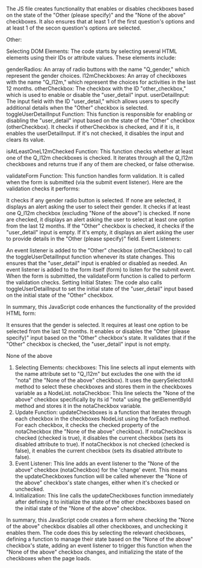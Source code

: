 The JS file creates functionality that enables or disables checkboxes based on the state of the "Other (please specify)" and the "None of the above" checkboxes. It also ensures that at least 1 of the first question's options and at least 1 of the secon question's options are selected.

Other:

Selecting DOM Elements: The code starts by selecting several HTML elements using their IDs or attribute values. These elements include:

genderRadios: An array of radio buttons with the name "Q_gender," which represent the gender choices.
l12mCheckboxes: An array of checkboxes with the name "Q_l12m," which represent the choices for activities in the last 12 months.
otherCheckbox: The checkbox with the ID "other_checkbox," which is used to enable or disable the "user_detail" input.
userDetailInput: The input field with the ID "user_detail," which allows users to specify additional details when the "Other" checkbox is selected.
toggleUserDetailInput Function: This function is responsible for enabling or disabling the "user_detail" input based on the state of the "Other" checkbox (otherCheckbox). It checks if otherCheckbox is checked, and if it is, it enables the userDetailInput. If it's not checked, it disables the input and clears its value.

isAtLeastOneL12mChecked Function: This function checks whether at least one of the Q_l12m checkboxes is checked. It iterates through all the Q_l12m checkboxes and returns true if any of them are checked, or false otherwise.

validateForm Function: This function handles form validation. It is called when the form is submitted (via the submit event listener). Here are the validation checks it performs:

It checks if any gender radio button is selected. If none are selected, it displays an alert asking the user to select their gender.
It checks if at least one Q_l12m checkbox (excluding "None of the above") is checked. If none are checked, it displays an alert asking the user to select at least one option from the last 12 months.
If the "Other" checkbox is checked, it checks if the "user_detail" input is empty. If it's empty, it displays an alert asking the user to provide details in the "Other (please specify)" field.
Event Listeners:

An event listener is added to the "Other" checkbox (otherCheckbox) to call the toggleUserDetailInput function whenever its state changes. This ensures that the "user_detail" input is enabled or disabled as needed.
An event listener is added to the form itself (form) to listen for the submit event. When the form is submitted, the validateForm function is called to perform the validation checks.
Setting Initial States: The code also calls toggleUserDetailInput to set the initial state of the "user_detail" input based on the initial state of the "Other" checkbox.

In summary, this JavaScript code enhances the functionality of the provided HTML form:

It ensures that the gender is selected.
It requires at least one option to be selected from the last 12 months.
It enables or disables the "Other (please specify)" input based on the "Other" checkbox's state.
It validates that if the "Other" checkbox is checked, the "user_detail" input is not empty.

None of the above
1. Selecting Elements:
checkboxes: This line selects all input elements with the name attribute set to "Q_l12m" but excludes the one with the id "nota" (the "None of the above" checkbox). It uses the querySelectorAll method to select these checkboxes and stores them in the checkboxes variable as a NodeList.
notaCheckbox: This line selects the "None of the above" checkbox specifically by its id "nota" using the getElementById method and stores it in the notaCheckbox variable.
2. Update Function:
updateCheckboxes is a function that iterates through each checkbox in the checkboxes NodeList using the forEach method.
For each checkbox, it checks the checked property of the notaCheckbox (the "None of the above" checkbox).
If notaCheckbox is checked (checked is true), it disables the current checkbox (sets its disabled attribute to true).
If notaCheckbox is not checked (checked is false), it enables the current checkbox (sets its disabled attribute to false).
3. Event Listener:
This line adds an event listener to the "None of the above" checkbox (notaCheckbox) for the 'change' event. This means the updateCheckboxes function will be called whenever the "None of the above" checkbox's state changes, either when it's checked or unchecked.
4. Initialization:
This line calls the updateCheckboxes function immediately after defining it to initialize the state of the other checkboxes based on the initial state of the "None of the above" checkbox.

In summary, this JavaScript code creates a form where checking the "None of the above" checkbox disables all other checkboxes, and unchecking it enables them. The code does this by selecting the relevant checkboxes, defining a function to manage their state based on the "None of the above" checkbox's state, adding an event listener to trigger this function when the "None of the above" checkbox changes, and initializing the state of the checkboxes when the page loads.
